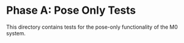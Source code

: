 # Phase A: Pose Only Tests

This directory contains tests for the pose-only functionality of the M0 system.
